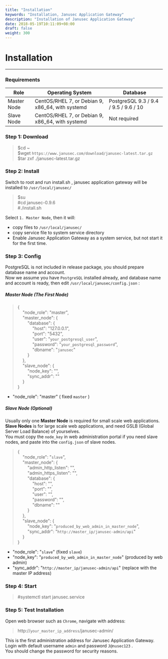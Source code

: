 ```yaml
---
title: "Installation"
keywords: "Installation, Janusec Application Gateway"
description: "Installation of Janusec Application Gateway"
date: 2018-05-19T10:11:09+08:00
draft: false
weight: 300
---
```


# Installation
----

### Requirements
| Role                | Operating System   | Database |
|---------------------|--------------------------------------------------|----------|
| Master Node | CentOS/RHEL 7, or Debian 9, x86_64, with systemd | PostgreSQL 9.3 / 9.4 / 9.5 / 9.6 / 10  |   
| Slave Node  | CentOS/RHEL 7, or Debian 9, x86_64, with systemd | Not required |  


### Step 1: Download
> $cd ~  
> $wget `https://www.janusec.com/download/janusec-latest.tar.gz`  
> $tar zxf ./janusec-latest.tar.gz  

### Step 2: Install
Switch to root and run install.sh , janusec application gateway will be installed to `/usr/local/janusec/ ` 

> $su   
> #cd janusec-0.9.6   
> #./install.sh   

Select `1. Master Node`, then it will:   

* copy files to `/usr/local/janusec/`   
* copy service file to system service directory   
* Enable Janusec Application Gateway as a system service, but not start it for the first time.   

### Step 3: Config
PostgreSQL is not included in release package, you should prepare database name and account.   
Now we assume you have `PostgreSQL` installed already, and database name and account is ready, then edit `/usr/local/janusec/config.json` :

##### Master Node (The First Node)
> {  
> &nbsp;&nbsp;&nbsp;&nbsp;"node_role": "master",  
> &nbsp;&nbsp;&nbsp;&nbsp;"master_node": {  
> &nbsp;&nbsp;&nbsp;&nbsp;&nbsp;&nbsp;&nbsp;&nbsp;"database": {  
> &nbsp;&nbsp;&nbsp;&nbsp;&nbsp;&nbsp;&nbsp;&nbsp;&nbsp;&nbsp;&nbsp;&nbsp;"host": "127.0.0.1",  
> &nbsp;&nbsp;&nbsp;&nbsp;&nbsp;&nbsp;&nbsp;&nbsp;&nbsp;&nbsp;&nbsp;&nbsp;"port": "5432",  
> &nbsp;&nbsp;&nbsp;&nbsp;&nbsp;&nbsp;&nbsp;&nbsp;&nbsp;&nbsp;&nbsp;&nbsp;"user": "`your_postgresql_user`",  
> &nbsp;&nbsp;&nbsp;&nbsp;&nbsp;&nbsp;&nbsp;&nbsp;&nbsp;&nbsp;&nbsp;&nbsp;"password": "`your_postgresql_password`",  
> &nbsp;&nbsp;&nbsp;&nbsp;&nbsp;&nbsp;&nbsp;&nbsp;&nbsp;&nbsp;&nbsp;&nbsp;"dbname": "`janusec`"  
> &nbsp;&nbsp;&nbsp;&nbsp;&nbsp;&nbsp;&nbsp;&nbsp;}  
> &nbsp;&nbsp;&nbsp;&nbsp;},  
> &nbsp;&nbsp;&nbsp;&nbsp;"slave_node": {  
> &nbsp;&nbsp;&nbsp;&nbsp;&nbsp;&nbsp;&nbsp;&nbsp;"node_key": "",  
> &nbsp;&nbsp;&nbsp;&nbsp;&nbsp;&nbsp;&nbsp;&nbsp;"sync_addr": ""  
> &nbsp;&nbsp;&nbsp;&nbsp;}  
> }  

* "node_role": "master"  ( fixed `master` )

##### Slave Node (Optional)
Usually only one **Master Node** is required for small scale web applications.  
**Slave Nodes** is for large scale web applications, and need GSLB (Global Server Load Balance) of yourselves.  
You must copy the `node_key` in web administration portal if you need slave nodes, and paste into the `config.json` of slave nodes.

> {  
> &nbsp;&nbsp;&nbsp;&nbsp;"node_role": "`slave`",  
> &nbsp;&nbsp;&nbsp;&nbsp;"master_node": {  
> &nbsp;&nbsp;&nbsp;&nbsp;&nbsp;&nbsp;&nbsp;&nbsp;"admin_http_listen": "",  
> &nbsp;&nbsp;&nbsp;&nbsp;&nbsp;&nbsp;&nbsp;&nbsp;"admin_https_listen": "",  
> &nbsp;&nbsp;&nbsp;&nbsp;&nbsp;&nbsp;&nbsp;&nbsp;"database": {  
> &nbsp;&nbsp;&nbsp;&nbsp;&nbsp;&nbsp;&nbsp;&nbsp;&nbsp;&nbsp;&nbsp;&nbsp;"host": "",  
> &nbsp;&nbsp;&nbsp;&nbsp;&nbsp;&nbsp;&nbsp;&nbsp;&nbsp;&nbsp;&nbsp;&nbsp;"port": "",  
> &nbsp;&nbsp;&nbsp;&nbsp;&nbsp;&nbsp;&nbsp;&nbsp;&nbsp;&nbsp;&nbsp;&nbsp;"user": "",  
> &nbsp;&nbsp;&nbsp;&nbsp;&nbsp;&nbsp;&nbsp;&nbsp;&nbsp;&nbsp;&nbsp;&nbsp;"password": "",  
> &nbsp;&nbsp;&nbsp;&nbsp;&nbsp;&nbsp;&nbsp;&nbsp;&nbsp;&nbsp;&nbsp;&nbsp;"dbname": ""  
> &nbsp;&nbsp;&nbsp;&nbsp;&nbsp;&nbsp;&nbsp;&nbsp;}  
> &nbsp;&nbsp;&nbsp;&nbsp;},  
> &nbsp;&nbsp;&nbsp;&nbsp;"slave_node": {  
> &nbsp;&nbsp;&nbsp;&nbsp;&nbsp;&nbsp;&nbsp;&nbsp;"node_key": "`produced_by_web_admin_in_master_node`",  
> &nbsp;&nbsp;&nbsp;&nbsp;&nbsp;&nbsp;&nbsp;&nbsp;"sync_addr": "`http://master_ip/janusec-admin/api`"  
> &nbsp;&nbsp;&nbsp;&nbsp;}  
> }  

* "node_role": "`slave`"  (fixed `slave`)  
* "node_key": "`produced_by_web_admin_in_master_node`"  (produced by web admin)  
* "sync_addr": "`http://master_ip/janusec-admin/api`"  (replace with the master IP address)

### Step 4: Start
> #systemctl start janusec.service  

### Step 5: Test Installation
Open web browser such as `Chrome`, navigate with address:

> http://`your_master_ip_address`/janusec-admin/  

This is the first administration address for Janusec Application Gateway.  
Login with default username `admin` and password `J@nusec123` .  
You should change the password for security reasons.

